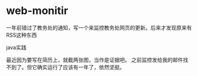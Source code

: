 # web-monitir
一年前错过了教务处的通知，写一个来监控教务处网页的更新。后来才发现原来有RSS这种东西

java实践

最近因为要写在简历上，就截两张图，当作是证据吧。
之前监控发给我的邮件找不到了。但它确实运行了应该有一年了，依然坚挺。
